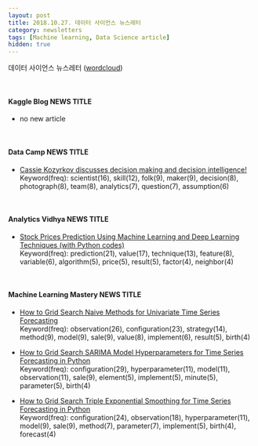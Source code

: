 ```yaml
---
layout: post
title: 2018.10.27. 데이터 사이언스 뉴스레터
category: newsletters
tags: [Machine learning, Data Science article]
hidden: true
---
```


데이터 사이언스 뉴스레터 ([wordcloud](https://raw.githubusercontent.com/2econsulting/2econsulting.github.io/master/data/newsletter/output/report/wordcloud_20181031.png))

<br>

#### Kaggle Blog NEWS TITLE

* no new article



<br>

#### Data Camp NEWS TITLE

* [Cassie Kozyrkov discusses decision making and decision intelligence!](https://www.datacamp.com/community/blog/decision-intelligence-data-science)
<br>Keyword(freq): scientist(16), skill(12), folk(9), maker(9), decision(8), photograph(8), team(8), analytics(7), question(7), assumption(6)

<br>

#### Analytics Vidhya NEWS TITLE

* [Stock Prices Prediction Using Machine Learning and Deep Learning Techniques (with Python codes)](https://www.analyticsvidhya.com/blog/2018/10/predicting-stock-price-machine-learningnd-deep-learning-techniques-python/)
<br>Keyword(freq): prediction(21), value(17), technique(13), feature(8), variable(6), algorithm(5), price(5), result(5), factor(4), neighbor(4)

<br>

#### Machine Learning Mastery NEWS TITLE

* [How to Grid Search Naive Methods for Univariate Time Series Forecasting](https://machinelearningmastery.com/how-to-grid-search-naive-methods-for-univariate-time-series-forecasting/)
<br>Keyword(freq): observation(26), configuration(23), strategy(14), method(9), model(9), sale(9), value(8), implement(6), result(5), birth(4)

* [How to Grid Search SARIMA Model Hyperparameters for Time Series Forecasting in Python](https://machinelearningmastery.com/how-to-grid-search-sarima-model-hyperparameters-for-time-series-forecasting-in-python/)
<br>Keyword(freq): configuration(29), hyperparameter(11), model(11), observation(11), sale(9), element(5), implement(5), minute(5), parameter(5), birth(4)

* [How to Grid Search Triple Exponential Smoothing for Time Series Forecasting in Python](https://machinelearningmastery.com/how-to-grid-search-triple-exponential-smoothing-for-time-series-forecasting-in-python/)
<br>Keyword(freq): configuration(24), observation(18), hyperparameter(11), model(9), sale(9), method(7), parameter(7), implement(5), birth(4), forecast(4)

<br>

